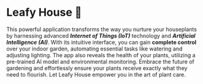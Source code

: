 # Leafy House :green_heart:
This powerful application transforms the way you nurture your houseplants by harnessing advanced  ***Internet of Things (IoT)*** technology and ***Artificial Intelligence (AI)***. With its intuitive interface, you can gain **complete control** over your indoor garden, automating essential tasks like watering and adjusting lighting. The app also reveals the health of your plants, utilizing a pre-trained AI model and environmental monitoring. Embrace the future of gardening and effortlessly ensure your plants receive exactly what they need to flourish. Let Leafy House empower you in the art of plant care.
